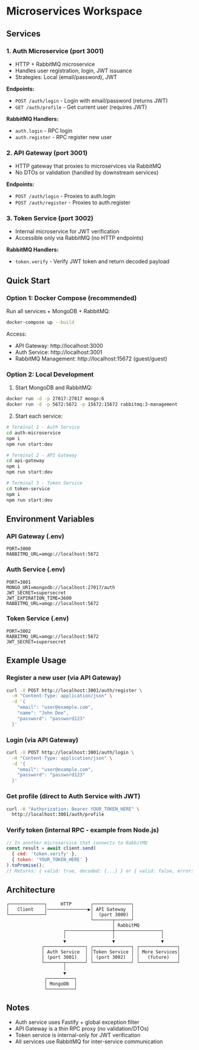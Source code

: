 # Microservices Workspace

## Services

### 1. Auth Microservice (port 3001)
- HTTP + RabbitMQ microservice
- Handles user registration, login, JWT issuance
- Strategies: Local (email/password), JWT

**Endpoints:**
- `POST /auth/login` - Login with email/password (returns JWT)
- `GET /auth/profile` - Get current user (requires JWT)

**RabbitMQ Handlers:**
- `auth.login` - RPC login
- `auth.register` - RPC register new user

### 2. API Gateway (port 3001)
- HTTP gateway that proxies to microservices via RabbitMQ
- No DTOs or validation (handled by downstream services)

**Endpoints:**
- `POST /auth/login` - Proxies to auth.login
- `POST /auth/register` - Proxies to auth.register

### 3. Token Service (port 3002)
- Internal microservice for JWT verification
- Accessible only via RabbitMQ (no HTTP endpoints)

**RabbitMQ Handlers:**
- `token.verify` - Verify JWT token and return decoded payload

## Quick Start

### Option 1: Docker Compose (recommended)
Run all services + MongoDB + RabbitMQ:
```bash
docker-compose up --build
```

Access:
- API Gateway: http://localhost:3000
- Auth Service: http://localhost:3001
- RabbitMQ Management: http://localhost:15672 (guest/guest)

### Option 2: Local Development
1. Start MongoDB and RabbitMQ:
```bash
docker run -d -p 27017:27017 mongo:6
docker run -d -p 5672:5672 -p 15672:15672 rabbitmq:3-management
```

2. Start each service:
```bash
# Terminal 1 - Auth Service
cd auth-microservice
npm i
npm run start:dev

# Terminal 2 - API Gateway
cd api-gateway
npm i
npm run start:dev

# Terminal 3 - Token Service
cd token-service
npm i
npm run start:dev
```

## Environment Variables

### API Gateway (.env)
```env
PORT=3000
RABBITMQ_URL=amqp://localhost:5672
```

### Auth Service (.env)
```env
PORT=3001
MONGO_URI=mongodb://localhost:27017/auth
JWT_SECRET=supersecret
JWT_EXPIRATION_TIME=3600
RABBITMQ_URL=amqp://localhost:5672
```

### Token Service (.env)
```env
PORT=3002
RABBITMQ_URL=amqp://localhost:5672
JWT_SECRET=supersecret
```

## Example Usage

### Register a new user (via API Gateway)
```bash
curl -X POST http://localhost:3001/auth/register \
  -H "Content-Type: application/json" \
  -d '{
    "email": "user@example.com",
    "name": "John Doe",
    "password": "password123"
  }'
```

### Login (via API Gateway)
```bash
curl -X POST http://localhost:3001/auth/login \
  -H "Content-Type: application/json" \
  -d '{
    "email": "user@example.com",
    "password": "password123"
  }'
```

### Get profile (direct to Auth Service with JWT)
```bash
curl -H "Authorization: Bearer YOUR_TOKEN_HERE" \
  http://localhost:3001/auth/profile
```

### Verify token (internal RPC - example from Node.js)
```javascript
// In another microservice that connects to RabbitMQ
const result = await client.send(
  { cmd: 'token.verify' },
  { token: 'YOUR_TOKEN_HERE' }
).toPromise();
// Returns: { valid: true, decoded: {...} } or { valid: false, error: '...' }
```

## Architecture

```
┌─────────────┐     HTTP       ┌──────────────┐
|   Client    │───────────────▶│ API Gateway  │
└─────────────┘                │  (port 3000) │
                               └───────┬──────┘
                                       │ RabbitMQ
                     ┌─────────────────┼─────────────────┐
                     │                 │                 │
                     ▼                 ▼                 ▼
             ┌───────────────┐ ┌──────────────┐ ┌──────────────┐
             │ Auth Service  │ │Token Service │ │ More Services│
             │ (port 3001)   │ │ (port 3002)  │ │   (future)   │
             └───────┬───────┘ └──────────────┘ └──────────────┘
                     │
                     ▼
              ┌──────────┐
              │ MongoDB  │
              └──────────┘
```

## Notes
- Auth service uses Fastify + global exception filter
- API Gateway is a thin RPC proxy (no validation/DTOs)
- Token service is internal-only for JWT verification
- All services use RabbitMQ for inter-service communication
